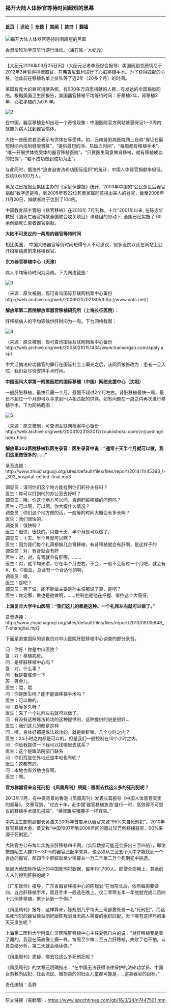 ### 揭开大陆人体器官等待时间超短的黑幕

---

#### [首页](../../../..?n7447501) &nbsp;|&nbsp; [评论](../../../../../epoch-comment?n7447501) &nbsp;|&nbsp; [专题](../../../../../epoch-special?n7447501) &nbsp;|&nbsp; [禁闻](../../../../../epoch-news?n7447501) &nbsp;|&nbsp; [禁书](../../../../../books?n7447501) &nbsp;|&nbsp; [翻墙](https://github.com/gfw-breaker/nogfw/blob/master/README.md?n7447501)


<div><img alt="揭开大陆人体器官等待时间超短的黑幕" class="attachment-djy_600_400 size-djy_600_400 wp-post-image" src="https://i.epochtimes.com/assets/uploads/2016/03/1-7.jpg"/>
<div class="caption">
 <p>
  香港法轮功学员举行游行活动。（潘在殊／大纪元）
 </p>
</div></div><hr/><div class="post_content" id="artbody" itemprop="articleBody">
 <!-- article content begin -->
 <p>
  【大纪元2016年03月25日讯】（大纪元记者李辰综合报导）美国前副总统切尼于2012年3月获得捐赠器官，在弗吉尼亚州进行了心脏移植手术。为了获得匹配的心脏，他此前在移植名单上排队等了近2年（20多个月）的时间。
 </p>
 <p>
  美国有庞大的器官捐献系统，有900多万自愿捐献的人群、有发达的全国捐献网络。根据美国卫生部报告，美国器官移植平均等待时间：肝移植2年，肾移植3年，心脏移植约为0.6 年。
 </p>
 <p>
  <img alt="2" class="aligncenter size-medium wp-image-7447521" src="https://i.epochtimes.com/assets/uploads/2016/03/2-6-450x140.jpg"/>
 </p>
 <p>
  在中国，器官移植业却出现一个奇怪现象：中国医院官方网站普遍保证1～2周内就能为病人找到器官供体。
 </p>
 <p>
  大陆一些医院甚至表示有供体在等受体。如，云南肾脏病医院网上自称“保证在最短时间内找到健康肾脏”，“提供最短的冷、热缺血时间”，“每周都有移植手术”， “唯一开展供体找受体的器官移植医院”，“只要医生同意做肾移植，就有移植成功的把握”，“若不成功做到成功为止”。
 </p>
 <p>
  与此同时，据海外“追查迫害法轮功国际组织”的统计，中国人体器官捐献率极低，仅约0.6/100万人。
 </p>
 <p>
  黑龙江日报报业集团主办的《家庭保健报》统计，2003年中国的“公民逝世后器官捐献”数字还是零，到2006年有22位死者家属同意捐出亲人的器官，截至2008年11月20日，捐献者终于达到了104例。
 </p>
 <p>
  中国教育部主管的《器官移植》在2010年 7月刊称，十年“2001年以来, 在陈忠华教授《脑死亡器官捐献全国联合攻关项目》课题组的带动下, 全国已经实施了 60余例脑死亡患者器官捐献。
 </p>
 <p>
  <strong>
   大陆不可思议的一两周的器官等待时间
  </strong>
 </p>
 <p>
  相比美国， 中国大陆器官等待时间短得令人不可思议，很多医院以此在网站上公开招摹病患前来移植器官。
 </p>
 <p>
  <strong>
   东方器官移植中心（天津）
  </strong>
 </p>
 <p>
  病人平均等待时间为两周。下为网络截图：
 </p>
 <p>
  <img alt="3" class="aligncenter size-medium wp-image-7447522" src="https://i.epochtimes.com/assets/uploads/2016/03/3-4-450x348.jpg"/>
 </p>
 <p>
  （来源：原文被删，现可查询国际互联网档案中心备份　http://web.archive.org/web/20060207021805/http://www.ootc.net/）
 </p>
 <p>
  <strong>
   解放军第二医院解放军器官移植研究所（上海长征医院）：
  </strong>
 </p>
 <p>
  肝移植病人的平均等候供肝时间为一周。下为网络截图：
 </p>
 <p>
  <img alt="4" class="aligncenter size-medium wp-image-7447523" src="https://i.epochtimes.com/assets/uploads/2016/03/4-3-450x337.jpg"/>
 </p>
 <p>
 </p>
 <p>
  （来源：原文被删，现可查询国际互联网档案中心备份 http://web.archive.org/web/20050210151434/www.transorgan.com/apply.asp）
 </p>
 <p>
  中共活摘法轮功器官的罪行在国际社会上曝光之后，该网页被修改为：患者一旦入院，我们会尽快安排手术时间。
 </p>
 <p>
  <strong>
   中国医科大学第一附属医院的国际移植（中国）网络支援中心（沈阳）
  </strong>
 </p>
 <p>
  一般肝脏移植，最快只需一个月，最慢不超过2个月左右。肾脏移植最快一周，最长不超过一个月即可以寻求到HLA相匹配的供体。如有问题在一周之内再次进行移植手术。下为网络截图：
 </p>
 <p>
  <img alt="5" class="aligncenter size-medium wp-image-7447524" src="https://i.epochtimes.com/assets/uploads/2016/03/5-3-450x365.jpg"/>
 </p>
 <p>
 </p>
 <p>
  （来源：原文被删，可查询互联网档案中心备份　http://web.archive.org/web/20041023183012/zoukiishoku.com/cn/jueding/index.htm）
 </p>
 <p>
  <strong>
   解放军303医院移植科医生录音：医生录音中说：“通常十天半个月就可以做，我们这里做很多的……”
  </strong>
 </p>
 <p>
  录音连接：http://www.zhuichaguoji.org/sites/default/files/files/report/2014/11/45393_1-_303_hospital-edited-final.mp3
 </p>
 <p>
  调查员：请问你们这个地方能找到你们的孙主任吗？
  <br/>
  医生：你可以打到他的办公室去好吗？
  <br/>
  调查员：哦，你这个地方可以问、咨询肝脏移植的问题吗？
  <br/>
  医生：可以啊，可以啊，你大概什么情况？
  <br/>
  调查员：你们这个地方做的话，一般等的时间大概会有多长啊？
  <br/>
  医生：我们很快的，
  <br/>
  调查员：很快啊？
  <br/>
  医生：很快，很快的，只要十天、半个月就可以做了，
  <br/>
  调查员：十天、半个月就可以啊？
  <br/>
  医生：因为我们每个礼拜都做几台肾移植，有肾移植就会有肝啊，是这样子的
  <br/>
  调查员：对，有肾就会有肝
  <br/>
  医生：对，对，有肾就会有肝哪，…….
  <br/>
  医生：对，就平均来讲，它在半个月左右，不会，一般不会超过一个月吧，就会有A、B、O型血，总会有一个合适他的啊，
  <br/>
  调查员：噢，
  <br/>
  医生：是吧？
  <br/>
  调查员：等于说，能不能做主要是孙主任那说了算，是吧？
  <br/>
  医生：肯定哪，做也是他做啊，……控制也是他在把握、掌控这个大局呀。
 </p>
 <p>
  <strong>
   上海复旦大学中山医院：“我们这儿的都是这种。一个礼拜左右就可以做了。”
  </strong>
 </p>
 <p>
  录音连接：http://www.zhuichaguoji.org/sites/default/files/files/report/2013/09/35848_7-shanghai.mp3
 </p>
 <p>
  下面是追查国际的调查员对中山医院肝脏移植中心调查的部分录音。
 </p>
 <p>
  问：你好！你是中山医院？
  <br/>
  答：对！移植病房。
  <br/>
  问：是肝脏移植中心吗？
  <br/>
  答：对，什么事？
  <br/>
  问：我是要咨询一下
  <br/>
  答：等会儿，
  <br/>
  医生：喂，喂
  <br/>
  问：你是医生吗？能不能做移植手术吗？
  <br/>
  医生：可以做的。
  <br/>
  问：要等多久呀？
  <br/>
  医生：来了一个礼拜左右就可以做了。
  <br/>
  问：有没有这种炼法轮功的这种提供的，这种提供的说是很好…
  <br/>
  医生：我们这儿的都是这种
  <br/>
  问：噢，身体好都是炼法轮功的，就是新鲜嘛。几个小时之内？
  <br/>
  医生：24小时之内都是可以的。但是我们一般控制在10个小时之内。
  <br/>
  问：你给我提供一下我可以找哪里去联系？
  <br/>
  医生：这个是跟法院部门联系
  <br/>
  问：你们找是在外地还是本地也有呢？
  <br/>
  医生：这都有的。
  <br/>
  问：本地也有外地也有啊。
  <br/>
  医生：嗯。
 </p>
 <p>
  <strong>
   官方称器官来自死刑犯 《凤凰周刊》质疑：哪里去找这么多的死刑犯呢？
  </strong>
 </p>
 <p>
  2013年11月，有中资背景的香港《凤凰周刊》发表长篇报导《中国人体器官买卖的黑幕》。文章写到，“过去十年，赴中国‘器官移植旅游’盛行一时，高效得不可思议的移植手术屡见报端”。“换肾跟买猪腰子一样容易。”
 </p>
 <p>
  中共卫生部前副部长黄洁夫2005年首度承认器官来源“95%来自死刑犯”。2010年器官移植大会，黄又称“中国1997年到2008年间的超过10万例移植器官，90%来源于死刑犯。”
 </p>
 <p>
  大陆官方公布每年实施全肝移植四千例，（实际数据可能还会多出三至四倍），即使按照陌生人群20～30％的器官匹配率来算，也必须从三至五个人中才能找到一个合适的器官，那四千个肝脏就至少需要从一万二千至二万个死刑犯中挑选。
 </p>
 <p>
  依据大赦国际所估计的中国死刑犯数据，每年约1,700人。即使全部用上，其余的人从何得到肝脏的呢？
 </p>
 <p>
  《广东医师》报导，广东省器官移植中心的陈规划“在当院长后，依然每周要做四、五台肝移植手术，而且手术一般选在晚上。仅二零零五年一年他就完成二百四十六例肝移植，累计达到一千例。”
 </p>
 <p>
  《凤凰周刊》报导，这样算来，陈规划几乎每天上班都要处置一名“死刑犯”，而这名死刑犯的器官类型刚好跟陈规划当天病人需要的组织匹配，天下哪有这样巧的事天天发生呢？
 </p>
 <p>
  上海第二医科大学附属仁济医院肝移植中心主任夏强自白的说：“对肝移植我是着了魔的。我现在简直像上瘾一样，每周至少做二至五台肝移植，失败了也不怕，认真总结分析，第二天就会继续做。”
 </p>
 <p>
  《凤凰周刊》质疑，哪去找这么多死刑犯呢？
 </p>
 <p>
  《凤凰周刊》的文章还明确指出：“在中国无法获得法律保护的法轮功学员、中国女劳教所囚犯、社会流民、被拐卖的的妇女儿童都可能是……盗卖器官的目标。”
 </p>
 <p>
  责任编辑：高静
 </p>
 <!-- article content end -->
 <div id="below_article_ad">
 </div>
</div>


---

原文链接（需翻墙）：https://www.epochtimes.com/gb/16/3/24/n7447501.htm
